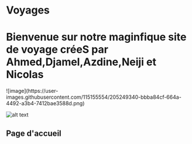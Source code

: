 # Voyages
<h1>Bienvenue sur notre maginfique site de voyage créeS par Ahmed,Djamel,Azdine,Neiji et Nicolas </h1>
![image](https://user-images.githubusercontent.com/115155554/205249340-bbba84cf-664a-4492-a3b4-7412bae3588d.png)

![alt text](https://user-images.githubusercontent.com/115155554/205249340-bbba84cf-664a-4492-a3b4-7412bae3588d.png)

<h2 Background-color="Blue"><stronge>Page d'accueil </h2></stronge>
